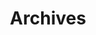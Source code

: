 ---
title: "Archives"
layout: "archives"
url: "/archives/"
description: "Archives"
summary: "archives"
placeholder: "Search ↵"
---